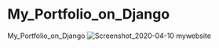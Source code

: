 # My_Portfolio_on_Django
 My_Portfolio_on_Django
![Screenshot_2020-04-10 mywebsite](https://user-images.githubusercontent.com/53092408/90182700-34fca800-ddd4-11ea-8660-f097dd11e691.png)

